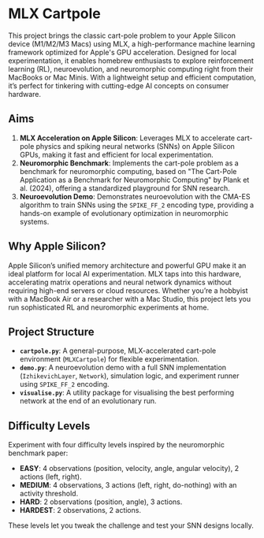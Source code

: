 # MLX Cartpole

This project brings the classic cart-pole problem to your Apple Silicon device (M1/M2/M3 Macs) using MLX, a high-performance machine learning framework optimized for Apple's GPU acceleration. Designed for local experimentation, it enables homebrew enthusiasts to explore reinforcement learning (RL), neuroevolution, and neuromorphic computing right from their MacBooks or Mac Minis. With a lightweight setup and efficient computation, it’s perfect for tinkering with cutting-edge AI concepts on consumer hardware.

## Aims

1. **MLX Acceleration on Apple Silicon**: Leverages MLX to accelerate cart-pole physics and spiking neural networks (SNNs) on Apple Silicon GPUs, making it fast and efficient for local experimentation.
2. **Neuromorphic Benchmark**: Implements the cart-pole problem as a benchmark for neuromorphic computing, based on "The Cart-Pole Application as a Benchmark for Neuromorphic Computing" by Plank et al. (2024), offering a standardized playground for SNN research.
3. **Neuroevolution Demo**: Demonstrates neuroevolution with the CMA-ES algorithm to train SNNs using the `SPIKE_FF_2` encoding type, providing a hands-on example of evolutionary optimization in neuromorphic systems.

## Why Apple Silicon?

Apple Silicon’s unified memory architecture and powerful GPU make it an ideal platform for local AI experimentation. MLX taps into this hardware, accelerating matrix operations and neural network dynamics without requiring high-end servers or cloud resources. Whether you’re a hobbyist with a MacBook Air or a researcher with a Mac Studio, this project lets you run sophisticated RL and neuromorphic experiments at home.

## Project Structure

- **`cartpole.py`**: A general-purpose, MLX-accelerated cart-pole environment (`MLXCartpole`) for flexible experimentation.
- **`demo.py`**: A neuroevolution demo with a full SNN implementation (`IzhikevichLayer`, `Network`), simulation logic, and experiment runner using `SPIKE_FF_2` encoding.
- **`visualise.py`**: A utility package for visualising the best performing network at the end of an evolutionary run.

## Difficulty Levels

Experiment with four difficulty levels inspired by the neuromorphic benchmark paper:

- **EASY**: 4 observations (position, velocity, angle, angular velocity), 2 actions (left, right).
- **MEDIUM**: 4 observations, 3 actions (left, right, do-nothing) with an activity threshold.
- **HARD**: 2 observations (position, angle), 3 actions.
- **HARDEST**: 2 observations, 2 actions.

These levels let you tweak the challenge and test your SNN designs locally.
